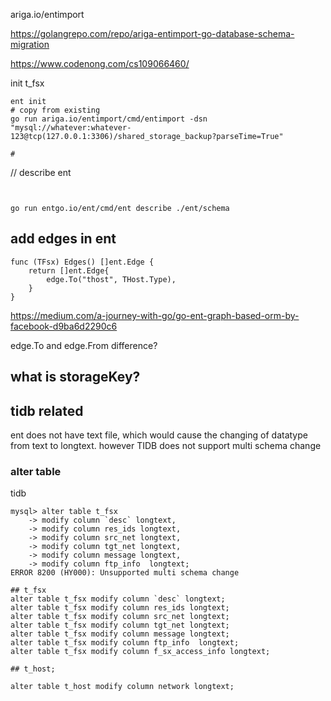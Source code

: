 ariga.io/entimport

https://golangrepo.com/repo/ariga-entimport-go-database-schema-migration


https://www.codenong.com/cs109066460/


init t_fsx
``` shell
ent init
# copy from existing
go run ariga.io/entimport/cmd/entimport -dsn "mysql://whatever:whatever-123@tcp(127.0.0.1:3306)/shared_storage_backup?parseTime=True"

# 
```


// describe ent

``` shell


go run entgo.io/ent/cmd/ent describe ./ent/schema

```


## add edges in ent

``` golang 
func (TFsx) Edges() []ent.Edge {
    return []ent.Edge{
        edge.To("thost", THost.Type),
    }
}
```


https://medium.com/a-journey-with-go/go-ent-graph-based-orm-by-facebook-d9ba6d2290c6


edge.To and edge.From difference?



## what is storageKey?






## tidb related

ent does not have text file, which would cause the changing of datatype from text to longtext.
however TIDB does not support multi schema change 
### alter table

tidb 
``` shell
mysql> alter table t_fsx
    -> modify column `desc` longtext,
    -> modify column res_ids longtext,
    -> modify column src_net longtext,
    -> modify column tgt_net longtext,
    -> modify column message longtext,
    -> modify column ftp_info  longtext;
ERROR 8200 (HY000): Unsupported multi schema change
```

``` mysql
## t_fsx
alter table t_fsx modify column `desc` longtext;
alter table t_fsx modify column res_ids longtext;
alter table t_fsx modify column src_net longtext;
alter table t_fsx modify column tgt_net longtext;
alter table t_fsx modify column message longtext;
alter table t_fsx modify column ftp_info  longtext;
alter table t_fsx modify column f_sx_access_info longtext;

## t_host;

alter table t_host modify column network longtext;
```


